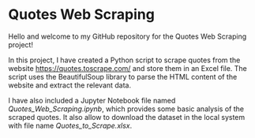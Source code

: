 
# Quotes Web Scraping

Hello and welcome to my GitHub repository for the Quotes Web Scraping project!

In this project, I have created a Python script to scrape quotes from the website https://quotes.toscrape.com/ and store them in an Excel file. The script uses the BeautifulSoup library to parse the HTML content of the website and extract the relevant data.

I have also included a Jupyter Notebook file named *Quotes_Web_Scraping.ipynb*, which provides some basic analysis of the scraped quotes. It also allow to download the dataset in the local system with file name *Quotes_to_Scrape.xlsx*.

